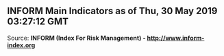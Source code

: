 ## INFORM Main Indicators as of Thu, 30 May 2019 03:27:12 GMT

Source: **INFORM (Index For Risk Management) - http://www.inform-index.org**